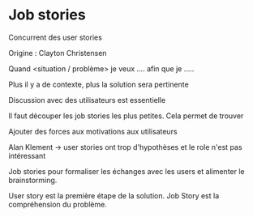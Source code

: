 # Job stories

Concurrent des user stories

Origine : Clayton Christensen

Quand <situation / problème> je veux .... afin que je .....

Plus il y a de contexte, plus la solution sera pertinente

Discussion avec des utilisateurs est essentielle

Il faut découper les job stories les plus petites. Cela permet de trouver 

Ajouter des forces aux motivations aux utilisateurs

Alan Klement → user stories ont trop d'hypothèses et le role n'est pas intéressant

Job stories pour formaliser les échanges avec les users et alimenter le brainstorming. 

User story est la première étape de la solution. Job Story est la compréhension du problème.